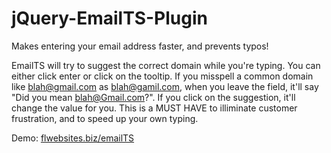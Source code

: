 jQuery-EmailTS-Plugin
=====================

Makes entering your email address faster, and prevents typos!

EmailTS will try to suggest the correct domain while you're typing. You can either click enter or click on the tooltip. If you misspell a common domain like blah@gmail.com as blah@gamil.com, when you leave the field, it'll say "Did you mean blah@Gmail.com?". If you click on the suggestion, it'll change the value for you. This is a MUST HAVE to illiminate customer frustration, and to speed up your own typing.

Demo:
<a href='http://flwebsites.biz/emailTS'>flwebsites.biz/emailTS</a>
